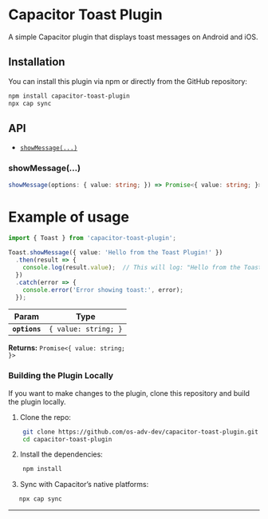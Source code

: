 # Capacitor Toast Plugin

A simple Capacitor plugin that displays toast messages on Android and iOS.

## Installation

You can install this plugin via npm or directly from the GitHub repository:

```bash
npm install capacitor-toast-plugin
npx cap sync
```

## API

<docgen-index>

* [`showMessage(...)`](#showmessage)

</docgen-index>

<docgen-api>
<!--Update the source file JSDoc comments and rerun docgen to update the docs below-->

### showMessage(...)

```typescript
showMessage(options: { value: string; }) => Promise<{ value: string; }>
```

# Example of usage
```typescript
import { Toast } from 'capacitor-toast-plugin';

Toast.showMessage({ value: 'Hello from the Toast Plugin!' })
  .then(result => {
    console.log(result.value);  // This will log: "Hello from the Toast Plugin!"
  })
  .catch(error => {
    console.error('Error showing toast:', error);
  });

```

| Param         | Type                            |
| ------------- | ------------------------------- |
| **`options`** | <code>{ value: string; }</code> |

**Returns:** <code>Promise&lt;{ value: string; }&gt;</code>

### Building the Plugin Locally

If you want to make changes to the plugin, clone this repository and build the plugin locally.

1.	Clone the repo:    
```bash
    git clone https://github.com/os-adv-dev/capacitor-toast-plugin.git
    cd capacitor-toast-plugin
```

2.	Install the dependencies:
```bash
    npm install
```

3.	Sync with Capacitor’s native platforms:
```bash
   npx cap sync
```

--------------------

</docgen-api>
